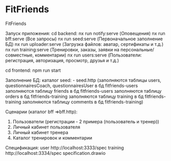 # FitFriends
FitFriends

Запуск приложения:
cd backend:
nx run notify:serve (Оповещения)
nx run bff:serve (Все запросы)
nx run seed:serve (Первоначальное заполнение БД)
nx run uploader:serve (Загрузка файлов: аватар, сертификаты и т.д.)
nx run training:serve (Тренировки, заказы, заявки на персональные/совместные, комментарии)
nx run users:serve (Пользователи: регистрация, авторизация, просмотр, друзья и т.д.)

cd frontend:
npm run start

Заполнение БД:
    каталог seed:
            - seed.http (заполняются таблицы users, questionnairesCoach, questionnairesUser в бд fitfriends-users
                         заполняются таблицу friends в бд fitfriends-users
                         заполняются таблицу orders в бд fitfriends-training
                         заполняются таблицу training в бд fitfriends-training
                         заполняются таблицу comments в бд fitfriends-training)

Сценарии (каталог bff =>bff.http):
1. Пользователи (регистрации - 2 примера (пользователь и тренер))
2. Личный кабинет пользователя 
3. Личный кабинет тренера
4. Каталог тренировок и комментарии
                
Спецификация:
user  http://localhost:3333/spec
training http://localhost:3334/spec
specification.drawio
